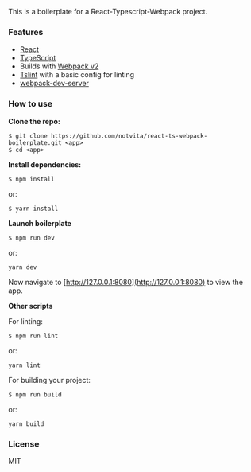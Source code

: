 This is a boilerplate for a React-Typescript-Webpack project.

### Features

* [React](https://www.google.com.au/url?sa=t&rct=j&q=&esrc=s&source=web&cd=1&cad=rja&uact=8&ved=0ahUKEwiCnd7P14_VAhWJULwKHcwLB8AQFggoMAA&url=https%3A%2F%2Ffacebook.github.io%2Freact%2F&usg=AFQjCNHa_1d2VQ9XLEwLkZFQYYmqt39aoQ)
* [TypeScript](https://www.typescriptlang.org/)
* Builds with [Webpack v2](https://webpack.github.io/)
* [Tslint](https://palantir.github.io/tslint/) with a basic config for linting
* [webpack-dev-server](https://www.npmjs.com/package/webpack-dev-server)

### How to use

__Clone the repo:__

```
$ git clone https://github.com/notvita/react-ts-webpack-boilerplate.git <app>
$ cd <app>
```

__Install dependencies:__

```
$ npm install
```

or:

```
$ yarn install
```

__Launch boilerplate__

```
$ npm run dev
```

or:

```
yarn dev
```

Now navigate to [http://127.0.0.1:8080](http://127.0.0.1:8080) to view the app.

__Other scripts__

For linting:

```
$ npm run lint
```

or:

```
yarn lint
```

For building your project:

```
$ npm run build
```

or:

```
yarn build
```

### License

MIT
